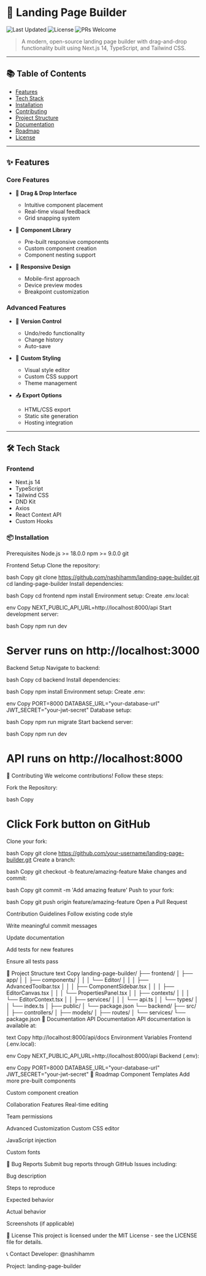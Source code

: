 # 🎨 Landing Page Builder

![Last Updated](https://img.shields.io/badge/last%20update-2024--01--31-blue)
![License](https://img.shields.io/badge/license-MIT-green)
![PRs Welcome](https://img.shields.io/badge/PRs-welcome-brightgreen.svg)

> A modern, open-source landing page builder with drag-and-drop functionality built using Next.js 14, TypeScript, and Tailwind CSS.

---

## 📚 Table of Contents

- [Features](#-features)
- [Tech Stack](#-tech-stack)
- [Installation](#-installation)
- [Contributing](#-contributing)
- [Project Structure](#-project-structure)
- [Documentation](#-documentation)
- [Roadmap](#-roadmap)
- [License](#-license)

---

## ✨ Features

### Core Features
- 🎯 **Drag & Drop Interface**
  - Intuitive component placement
  - Real-time visual feedback
  - Grid snapping system

- 🎨 **Component Library**
  - Pre-built responsive components
  - Custom component creation
  - Component nesting support

- 📱 **Responsive Design**
  - Mobile-first approach
  - Device preview modes
  - Breakpoint customization

### Advanced Features
- 🔄 **Version Control**
  - Undo/redo functionality
  - Change history
  - Auto-save

- 🎯 **Custom Styling**
  - Visual style editor
  - Custom CSS support
  - Theme management

- 📤 **Export Options**
  - HTML/CSS export
  - Static site generation
  - Hosting integration

---

## 🛠 Tech Stack

### Frontend

- Next.js 14
- TypeScript
- Tailwind CSS
- DND Kit
- Axios
- React Context API
- Custom Hooks

### 📦 Installation
Prerequisites
Node.js >= 18.0.0
npm >= 9.0.0
git


Frontend Setup
Clone the repository:

bash
Copy
git clone https://github.com/nashihamm/landing-page-builder.git
cd landing-page-builder
Install dependencies:

bash
Copy
cd frontend
npm install
Environment setup:
Create .env.local:

env
Copy
NEXT_PUBLIC_API_URL=http://localhost:8000/api
Start development server:

bash
Copy
npm run dev
# Server runs on http://localhost:3000
Backend Setup
Navigate to backend:

bash
Copy
cd backend
Install dependencies:

bash
Copy
npm install
Environment setup:
Create .env:

env
Copy
PORT=8000
DATABASE_URL="your-database-url"
JWT_SECRET="your-jwt-secret"
Database setup:

bash
Copy
npm run migrate
Start backend server:

bash
Copy
npm run dev
# API runs on http://localhost:8000
🤝 Contributing
We welcome contributions! Follow these steps:

Fork the Repository:

bash
Copy
# Click Fork button on GitHub
Clone your fork:

bash
Copy
git clone https://github.com/your-username/landing-page-builder.git
Create a branch:

bash
Copy
git checkout -b feature/amazing-feature
Make changes and commit:

bash
Copy
git commit -m 'Add amazing feature'
Push to your fork:

bash
Copy
git push origin feature/amazing-feature
Open a Pull Request

Contribution Guidelines
Follow existing code style

Write meaningful commit messages

Update documentation

Add tests for new features

Ensure all tests pass

📁 Project Structure
text
Copy
landing-page-builder/
├── frontend/
│   ├── app/
│   │   ├── components/
│   │   │   └── Editor/
│   │   │       ├── AdvancedToolbar.tsx
│   │   │       ├── ComponentSidebar.tsx
│   │   │       ├── EditorCanvas.tsx
│   │   │       └── PropertiesPanel.tsx
│   │   ├── contexts/
│   │   │   └── EditorContext.tsx
│   │   ├── services/
│   │   │   └── api.ts
│   │   └── types/
│   │       └── index.ts
│   ├── public/
│   └── package.json
└── backend/
    ├── src/
    │   ├── controllers/
    │   ├── models/
    │   ├── routes/
    │   └── services/
    └── package.json
📖 Documentation
API Documentation
API documentation is available at:

text
Copy
http://localhost:8000/api/docs
Environment Variables
Frontend (.env.local):

env
Copy
NEXT_PUBLIC_API_URL=http://localhost:8000/api
Backend (.env):

env
Copy
PORT=8000
DATABASE_URL="your-database-url"
JWT_SECRET="your-jwt-secret"
🎯 Roadmap
Component Templates
Add more pre-built components

Custom component creation

Collaboration Features
Real-time editing

Team permissions

Advanced Customization
Custom CSS editor

JavaScript injection

Custom fonts

🐛 Bug Reports
Submit bug reports through GitHub Issues including:

Bug description

Steps to reproduce

Expected behavior

Actual behavior

Screenshots (if applicable)

📄 License
This project is licensed under the MIT License - see the LICENSE file for details.

📞 Contact
Developer: @nashihamm

Project: landing-page-builder